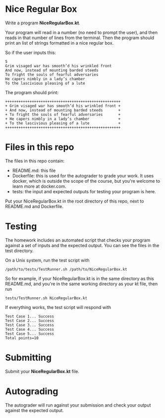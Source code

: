 # Nice Regular Box

Write a program **NiceRegularBox.kt**. 

Your program will read in a number (no need to prompt the user), and then reads in that number of lines from the terminal.  Then the program should print an list of strings formatted in a nice regular box.

So if the user inputs this:
```
5
Grim visaged war has smooth’d his wrinkled front
And now, instead of mounting barded steeds
To fright the souls of fearful adversaries
He capers nimbly in a lady’s chamber
To the lascivious pleasing of a lute
 ```

The program should print:
```
++++++++++++++++++++++++++++++++++++++++++++++++++++
+ Grim visaged war has smooth’d his wrinkled front +
+ And now, instead of mounting barded steeds       +
+ To fright the souls of fearful adversaries       +
+ He capers nimbly in a lady’s chamber             +
+ To the lascivious pleasing of a lute             +
++++++++++++++++++++++++++++++++++++++++++++++++++++
 ```
 
# Files in this repo
The files in this repo contain:
- README.md: this file
- Dockerfile: this is used for the autograder to grade your work. It uses docker, which is outside the scope of the course, but you're welcome to learn more at docker.com.
- tests: the input and expected outputs for testing your program is here.

Put your NiceRegularBox.kt in the root directory of this repo, next to README.md and Dockerfile.

# Testing
The homework includes an automated script that checks your program against a set of inputs and the expected output.
You can see the files in the test directory.

On a Unix system, run the test script with
```
/path/to/tests/TestRunner.sh /path/to/NiceRegularBox.kt
```

So for example, if your NiceRegularBox.kt is in the same directory as this README.md, and you're in the same working 
directory as your kt file, then run
```
tests/TestRunner.sh NiceRegularBox.kt
```

If everything works, the test script will respond with
```
Test Case 1... Success
Test Case 2... Success
Test Case 3... Success
Test Case 4... Success
Test Case 5... Success
Total points=10
```

# Submitting
Submit your **NiceRegularBox.kt** file.

# Autograding
The autograder will run against your submission and check your output against the expected output. 
